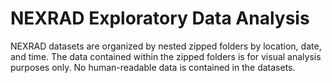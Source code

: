 # NEXRAD Exploratory Data Analysis
NEXRAD datasets are organized by nested zipped folders by location, date, and time. The data contained within the zipped folders is for visual analysis purposes only. No human-readable data is contained in the datasets.
